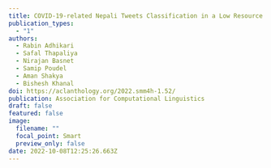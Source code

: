 ```yaml
---
title: COVID-19-related Nepali Tweets Classification in a Low Resource Setting
publication_types:
  - "1"
authors:
  - Rabin Adhikari
  - Safal Thapaliya
  - Nirajan Basnet
  - Samip Poudel
  - Aman Shakya
  - Bishesh Khanal
doi: https://aclanthology.org/2022.smm4h-1.52/
publication: Association for Computational Linguistics
draft: false
featured: false
image:
  filename: ""
  focal_point: Smart
  preview_only: false
date: 2022-10-08T12:25:26.663Z
---
```

